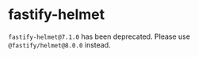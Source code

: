 # fastify-helmet

`fastify-helmet@7.1.0` has been deprecated. Please use
`@fastify/helmet@8.0.0` instead.
